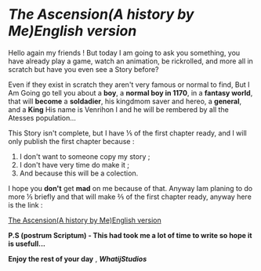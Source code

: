 # *The Ascension(A history by Me)English version*
Hello again my friends ! But today I am going to ask you something, you have already play a game, watch an animation, be rickrolled, and more all in scratch but have you even see a Story before? 

Even if they exist in scratch they aren't very famous or normal to find, But I Am Going go tell you about a **boy**, a **normal boy in 1170**, in a **fantasy world**, that will **become** a **soldadier**, his kingdmom saver and hereo, a **general**, and a **King** His name is Venrihon I and he will be rembered by all the Atesses population...

This Story isn't complete, but I have ⅕ of the first chapter ready, and I will only publish the first chapter because :

1. I don't want to someone copy my story ;
2. I don't have very time do make it ;
3. And because this will be a colection.

I hope you **don't** get **mad** on me because of that. Anyway Iam planing to do more ⅕ briefly and that will make ⅖ of the first chapter ready, anyway here is the link : 

[The Ascension(A history by Me)English version](https://scratch.mit.edu/projects/667918978/)

**P.S (postrum Scriptum) - This had took me a lot of time to write so hope it is usefull...**

**Enjoy the rest of your day** , ***WhatijStudios***